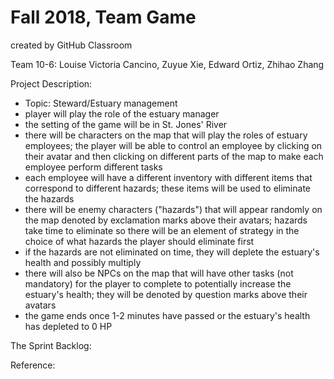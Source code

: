 # Fall 2018, Team Game
created by GitHub Classroom

Team 10-6: Louise Victoria Cancino, Zuyue Xie, Edward Ortiz, Zhihao Zhang

Project Description:
- Topic: Steward/Estuary management
- player will play the role of the estuary manager
- the setting of the game will be in St. Jones' River
- there will be characters on the map that will play the roles of estuary employees;
the player will be able to control an employee by clicking on their avatar and then 
clicking on different parts of the map to make each employee perform different tasks
- each employee will have a different inventory with different items that correspond to
different hazards; these items will be used to eliminate the hazards
- there will be enemy characters ("hazards") that will appear randomly on the map 
denoted by exclamation marks above their avatars; hazards take time to eliminate 
so there will be an element of strategy in the choice of what hazards the player should
eliminate first
- if the hazards are not eliminated on time, they will deplete the estuary's health and
possibly multiply
- there will also be NPCs on the map that will have other tasks (not mandatory) for the
player to complete to potentially increase the estuary's health; they will be denoted by
question marks above their avatars
- the game ends once 1-2 minutes have passed or the estuary's health has depleted to 0 HP


The Sprint Backlog:

Reference:

